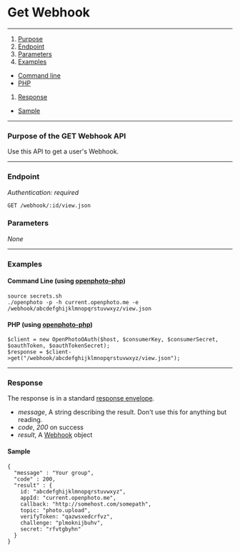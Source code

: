 Get Webhook
=======================


----------------------------------------

1. [Purpose][purpose]
1. [Endpoint][endpoint]
1. [Parameters][parameters]
1. [Examples][examples]
  * [Command line][example-cli]
  * [PHP][example-php]
1. [Response][response]
  * [Sample][sample]

----------------------------------------

<a name="purpose"></a>
### Purpose of the GET Webhook API

Use this API to get a user's Webhook.

----------------------------------------

<a name="endpoint"></a>
### Endpoint

_Authentication: required_

    GET /webhook/:id/view.json

<a name="parameters"></a>
### Parameters

_None_

----------------------------------------

<a name="examples"></a>
### Examples

<a name="example-cli"></a>
#### Command Line (using [openphoto-php][openphoto-php])

    source secrets.sh
    ./openphoto -p -h current.openphoto.me -e /webhook/abcdefghijklmnopqrstuvwxyz/view.json

<a name="example-php"></a>
#### PHP (using [openphoto-php][openphoto-php])

    $client = new OpenPhotoOAuth($host, $consumerKey, $consumerSecret, $oauthToken, $oauthTokenSecret);
    $response = $client->get("/webhook/abcdefghijklmnopqrstuvwxyz/view.json");

----------------------------------------

<a name="response"></a>
### Response

The response is in a standard [response envelope](http://theopenphotoproject.org/documentation/api/Envelope).

* _message_, A string describing the result. Don't use this for anything but reading.
* _code_, _200_ on success
* _result_, A [Webhook][Webhook] object

<a name="sample"></a>
#### Sample

    {
      "message" : "Your group",
      "code" : 200,
      "result" : {
        id: "abcdefghijklmnopqrstuvwxyz",
        appId: "current.openphoto.me",
        callback: "http://somehost.com/somepath",
        topic: "photo.upload",
        verifyToken: "qazwsxedcrfvz",
        challenge: "plmoknijbuhv",
        secret: "rfvtgbyhn"
      }
    }


[Webhook]: ../schemas/Webhook.markdown
[purpose]: #purpose
[endpoint]: #endpoint
[parameters]: #parameters
[examples]: #examples
[example-cli]: #example-cli
[example-php]: #example-php
[response]: #response
[sample]: #sample
[openphoto-php]: https://github.com/openphoto/openphoto-php
